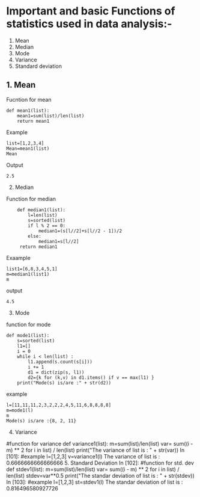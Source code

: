 # Important and basic Functions of statistics used in data analysis:-

1. Mean
2. Median
3. Mode
4. Variance
5. Standard deviation


## 1. Mean
Fucntion for mean 

    def mean1(list):
        mean1=sum(list)/len(list)
        return mean1
    
Example

    list=[1,2,3,4]
    Mean=mean1(list)
    Mean
Output

    2.5
        
2. Median

Function for median

        def median1(list):
            l=len(list)
            s=sorted(list)
            if l % 2 == 0:
                median1=(s[l//2]+s[l//2 - 1])/2
            else:
                median1=s[l//2]
         return median1
Exaample

    list1=[6,8,3,4,5,1]
    m=median1(list1)
    m

output

    4.5
    
3. Mode

function for mode

    def mode1(list):
        s=sorted(list)
        l1=[]
        i = 0
        while i < len(list) : 
            l1.append(s.count(s[i])) 
            i += 1
            d1 = dict(zip(s, l1)) 
            d2={k for (k,v) in d1.items() if v == max(l1) } 
        print("Mode(s) is/are :" + str(d2))

example

    l=[11,11,11,2,3,2,2,2,4,5,11,6,8,8,8,8]
    m=mode1(l)
    m
    Mode(s) is/are :{8, 2, 11}

4. Variance

#function for variance
def variance1(list):
    m=sum(list)/len(list)
    var= sum((i - m) ** 2 for i in list) / len(list) 
    print("The variance of list is : " + str(var))
In [101]:
#example
l=[1,2,3]
v=variance1(l)
The variance of list is : 0.6666666666666666
5. Standard Deviation
In [102]:
#function for std. dev
def stdev1(list):
    m=sum(list)/len(list)
    var= sum((i - m) ** 2 for i in list) / len(list) 
    stdev=var**0.5
    print("The standar deviation  of list is : " + str(stdev))
In [103]:
#example
l=[1,2,3]
st=stdev1(l)
The standar deviation  of list is : 0.816496580927726
